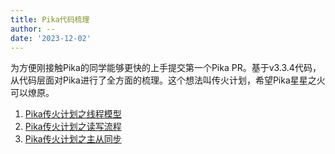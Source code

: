 ```yaml
---
title: Pika代码梳理
author: --
date: '2023-12-02'
---
```

为方便刚接触Pika的同学能够更快的上手提交第一个Pika PR。基于v3.3.4代码，从代码层面对Pika进行了全方面的梳理。这个想法叫传火计划，希望Pika星星之火可以燎原。

1. [Pika传火计划之线程模型](https://whoiami.github.io/PIKA_THREAD_MODEL)
2. [Pika传火计划之读写流程](https://whoiami.github.io/PIKA_DATA_PATH)
3. [Pika传火计划之主从同步](https://whoiami.github.io/PIKA_SYNC)